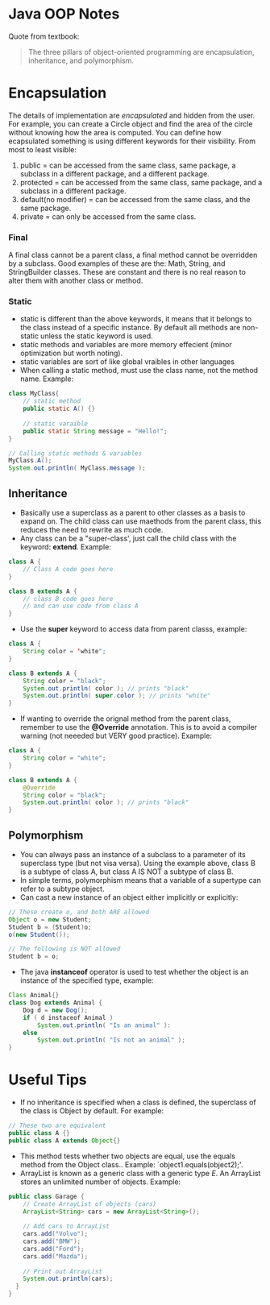 # Java OOP Notes
Quote from textbook:
> The three pillars of object-oriented programming are encapsulation, inheritance, and polymorphism.

# Encapsulation
The details of implementation are _encapsulated_ and hidden from the user. For example, you can create a Circle object and find the area of the circle without knowing how the area is computed. You can define how ecapsulated something is using different keywords for their visibility. From most to least visible:  
1. public = can be accessed from the same class, same package, a subclass in a different package, and a different package.
2. protected = can be accessed from the same class, same package, and a subclass in a different package.
3. default(no modifier) = can be accessed from the same class, and the same package.
4. private = can only be accessed from the same class.

### Final
A final class cannot be a parent class, a final method cannot be overridden by a subclass. Good examples of these are the: Math, String, and StringBuilder classes. These are constant and there is no real reason to alter them with another class or method. 

### Static
* static is different than the above keywords, it means that it belongs to the class instead of a specific instance. By default all methods are non-static unless the static keyword is used.
* static methods and variables are more memory effecient (minor optimization but worth noting).
* static variables are sort of like global vraibles in other languages
* When calling a static method, must use the class name, not the method name. Example:
```java
class MyClass{
	// static method
	public static A() {}	
	
	// static varaible
	public static String message = "Hello!";
}

// Calling static methods & variables
MyClass.A();
System.out.println( MyClass.message );
```

## Inheritance
* Basically use a superclass as a parent to other classes as a basis to expand on. The child class can use maethods from the parent class, this reduces the need to rewrite as much code.
* Any class can be a "super-class', just call the child class with the keyword: __extend__. Example:  
```java
class A {
	// Class A code goes here
}

class B extends A {
	// class B code goes here
	// and can use code from class A
}
```
* Use the __super__ keyword to access data from parent classs, example:
```java
class A {
	String color = 'white";
}

class B extends A {
	String color = "black";
	System.out.println( color ); // prints "black"
	System.out.println( super.color ); // prints "white" 
}
```
* If wanting to override the orignal method from the parent class, remember to use the __@Override__ annotation. This is to avoid a compiler warning (not neeeded but VERY good practice). Example:
```java
class A {
	String color = "white";
}

class B extends A {
	@Override
	String color = "black";
	System.out.println( color ); // prints "black"
}
```

## Polymorphism
* You can always pass an instance of a subclass to a parameter of its superclass type (but not visa versa). Using the example above, class B is a subtype of class A, but class A IS NOT a subtype of class B. 
* In simple terms, polymorphism means that a variable of a supertype can refer to a subtype object.
* Can cast a new instance of an object either implicitly or explicitly:
```java
// These create o, and both ARE allowed
Object o = new Student;
Student b = (Student)o;
o(new Student());

// The following is NOT allowed
Student b = o;
```
* The java __instanceof__ operator is used to test whether the object is an instance of the specified type, example:
```java
Class Animal{}
class Dog extends Animal {
	Dog d = new Dog();
	if ( d instaceof Animal )
		System.out.println( "Is an animal" ):
	else
		System.out.println( "Is not an animal" );
}
```

# Useful Tips
* If no inheritance is specified when a class is defined, the superclass of the class is Object by default. For example:
```java
// These two are equivalent
public class A {}
public class A extends Object{}
```
* This method tests whether two objects are equal, use the equals method from the Object class.. Example: `object1.equals(object2);'.
* ArrayList is known as a generic class with a generic type _E_. An ArrayList stores an unlimited number of objects. Example:
```java
public class Garage {
	// Create ArrayList of objects (cars)
	ArrayList<String> cars = new ArrayList<String>();
	
	// Add cars to ArrayList
    cars.add("Volvo");
    cars.add("BMW");
    cars.add("Ford");
    cars.add("Mazda");
	
	// Print out ArrayList
    System.out.println(cars);
  }
}
```

